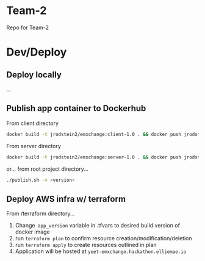 # Team-2
Repo for Team-2

# Dev/Deploy

## Deploy locally
...

## Publish app container to Dockerhub

From client directory

```bash
docker build -t jrodstein2/emxchange:client-1.0 . && docker push jrodstein2/emxchange:client-1.0
```

From server directory

```bash
docker build -t jrodstein2/emxchange:server-1.0 . && docker push jrodstein2/emxchange:server-1.0
```

or... from root project directory...

```bash
./publish.sh -v <version>
```
## Deploy AWS infra w/ terraform

From /terraform directory...
1. Change``` app_version``` variable in .tfvars to desired build version of docker image
2. run ```terraform plan``` to confirm resource creation/modification/deletion
3. run ```terraform apply``` to create resources outlined in plan
4. Application will be hosted at ```yeet-emxchange.hackathon.elliemae.io```
